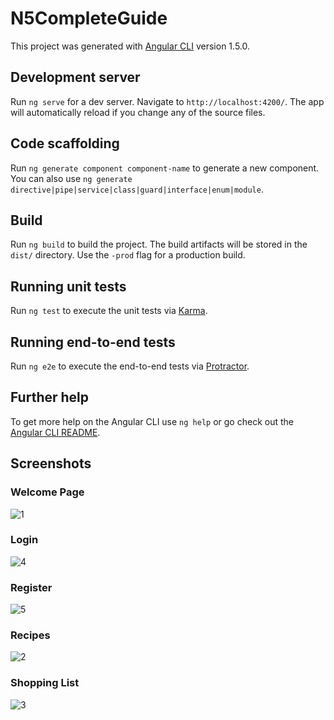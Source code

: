 # N5CompleteGuide

This project was generated with [Angular CLI](https://github.com/angular/angular-cli) version 1.5.0.

## Development server

Run `ng serve` for a dev server. Navigate to `http://localhost:4200/`. The app will automatically reload if you change any of the source files.

## Code scaffolding

Run `ng generate component component-name` to generate a new component. You can also use `ng generate directive|pipe|service|class|guard|interface|enum|module`.

## Build

Run `ng build` to build the project. The build artifacts will be stored in the `dist/` directory. Use the `-prod` flag for a production build.

## Running unit tests

Run `ng test` to execute the unit tests via [Karma](https://karma-runner.github.io).

## Running end-to-end tests

Run `ng e2e` to execute the end-to-end tests via [Protractor](http://www.protractortest.org/).

## Further help

To get more help on the Angular CLI use `ng help` or go check out the [Angular CLI README](https://github.com/angular/angular-cli/blob/master/README.md).


 ## Screenshots
 
 ### Welcome Page
 ![1](https://user-images.githubusercontent.com/29962323/45980128-2d388c80-c01f-11e8-886d-694fa695c912.JPG)
 
 
 ### Login
![4](https://user-images.githubusercontent.com/29962323/45980131-2e69b980-c01f-11e8-90c7-b2cd07527119.JPG)


### Register
![5](https://user-images.githubusercontent.com/29962323/45980133-30337d00-c01f-11e8-9e9e-c61f6bdd092f.JPG)


### Recipes
![2](https://user-images.githubusercontent.com/29962323/45980135-3164aa00-c01f-11e8-85da-ef8bc6329e6d.JPG)


### Shopping List
![3](https://user-images.githubusercontent.com/29962323/45980139-3295d700-c01f-11e8-99f3-86d01b7574d7.JPG)
